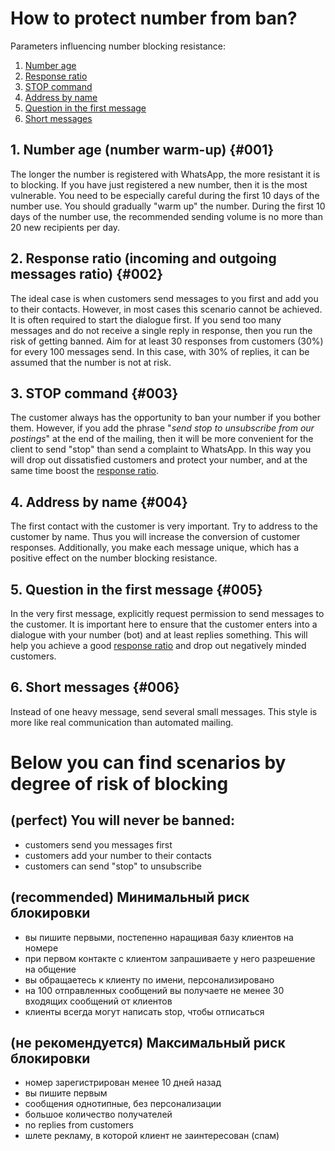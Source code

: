 # How to protect number from ban?

Parameters influencing number blocking resistance:

1. [Number age](#001)
2. [Response ratio](#002)
3. [STOP command](#003)
4. [Address by name](#004)
5. [Question in the first message](#005)
6. [Short messages](#006)

## 1. Number age (number warm-up) {#001}
The longer the number is registered with WhatsApp, the more resistant it is to blocking.
If you have just registered a new number, then it is the most vulnerable. You need to be especially careful during the first 10 days of the number use.
You should gradually "warm up" the number. During the first 10 days of the number use, the recommended sending volume is no more than 20 new recipients per day. 

## 2. Response ratio (incoming and outgoing messages ratio) {#002}
The ideal case is when customers send messages to you first and add you to their contacts. However, in most cases this scenario cannot be achieved. It is often required to start the dialogue first. If you send too many messages and do not receive a single reply in response, then you run the risk of getting banned. Aim for at least 30 responses from customers (30%) for every 100 messages send. In this case, with 30% of replies, it can be assumed that the number is not at risk.

## 3. STOP command {#003}
The customer always has the opportunity to ban your number if you bother them. However, if you add the phrase "_send stop to unsubscribe from our postings_" at the end of the mailing, then it will be more convenient for the client to send "stop" than send a complaint to WhatsApp. In this way you will drop out dissatisfied customers and protect your number, and at the same time boost the [response ratio](#002).

## 4. Address by name {#004}
The first contact with the customer is very important. Try to address to the customer by name. Thus you will increase the conversion of customer responses. Additionally, you make each message unique, which has a positive effect on the number blocking resistance. 

## 5. Question in the first message {#005}
In the very first message, explicitly request permission to send messages to the customer. It is important here to ensure that the customer enters into a dialogue with your number (bot) and at least replies something. This will help you achieve a good [response ratio](#002) and drop out negatively minded customers.

## 6. Short messages {#006}
Instead of one heavy message, send several small messages. This style is more like real communication than automated mailing.



# Below you can find scenarios by degree of risk of blocking 

## (perfect) You will never be banned:
- customers send you messages first
- customers add your number to their contacts
- customers can send "stop" to unsubscribe

## (recommended) Минимальный риск блокировки
- вы пишите первыми, постепенно наращивая базу клиентов на номере
- при первом контакте с клиентом запрашиваете у него разрешение на общение
- вы обращаетесь к клиенту по имени, персонализировано
- на 100 отправленных сообщений вы получаете не менее 30 входящих сообщений от клиентов
- клиенты всегда могут написать stop, чтобы отписаться

## (не рекомендуется) Максимальный риск блокировки
- номер зарегистрирован менее 10 дней назад
- вы пишите первым
- сообщения однотипные, без персонализации
- большое количество получателей
- no replies from customers
- шлете рекламу, в которой клиент не заинтересован (спам)
